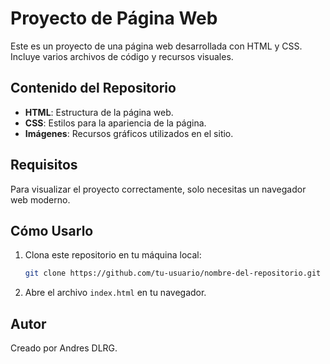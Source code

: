 # Proyecto de Página Web

Este es un proyecto de una página web desarrollada con HTML y CSS. Incluye varios archivos de código y recursos visuales.

## Contenido del Repositorio
- **HTML**: Estructura de la página web.
- **CSS**: Estilos para la apariencia de la página.
- **Imágenes**: Recursos gráficos utilizados en el sitio.

## Requisitos
Para visualizar el proyecto correctamente, solo necesitas un navegador web moderno.

## Cómo Usarlo
1. Clona este repositorio en tu máquina local:
   ```sh
   git clone https://github.com/tu-usuario/nombre-del-repositorio.git
   ```
2. Abre el archivo `index.html` en tu navegador.

## Autor
Creado por Andres DLRG.

